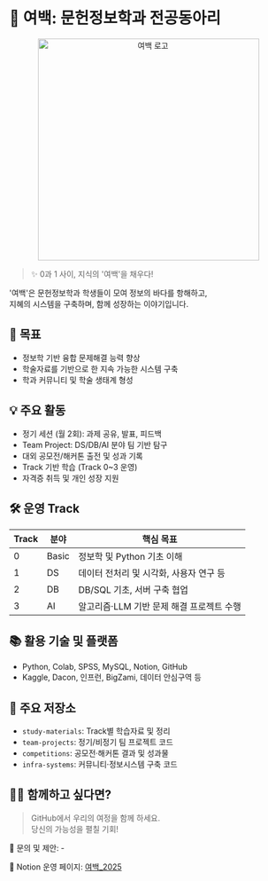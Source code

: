 # 🌌 여백: 문헌정보학과 전공동아리

<p align="center">
  <img src="https://.png" alt="여백 로고" width="400"/>
</p>

> ✨ 0과 1 사이, 지식의 '여백'을 채우다!

'여백'은 문헌정보학과 학생들이 모여 정보의 바다를 항해하고,  
지혜의 시스템을 구축하며, 함께 성장하는 이야기입니다.

## 🎯 목표

- 정보학 기반 융합 문제해결 능력 향상
- 학술자료를 기반으로 한 지속 가능한 시스템 구축
- 학과 커뮤니티 및 학술 생태계 형성

## 💡 주요 활동

- 정기 세션 (월 2회): 과제 공유, 발표, 피드백
- Team Project: DS/DB/AI 분야 팀 기반 탐구
- 대외 공모전/해커톤 출전 및 성과 기록
- Track 기반 학습 (Track 0~3 운영)
- 자격증 취득 및 개인 성장 지원

## 🛠 운영 Track

| Track | 분야         | 핵심 목표                                   |
|-------|--------------|----------------------------------------------|
| 0     | Basic       | 정보학 및 Python 기초 이해                   |
| 1     | DS          | 데이터 전처리 및 시각화, 사용자 연구 등       |
| 2     | DB          | DB/SQL 기초, 서버 구축 협업                   |
| 3     | AI          | 알고리즘·LLM 기반 문제 해결 프로젝트 수행     |

## 📚 활용 기술 및 플랫폼

- Python, Colab, SPSS, MySQL, Notion, GitHub
- Kaggle, Dacon, 인프런, BigZami, 데이터 안심구역 등

## 📂 주요 저장소

- `study-materials`: Track별 학습자료 및 정리
- `team-projects`: 정기/비정기 팀 프로젝트 코드
- `competitions`: 공모전·해커톤 결과 및 성과물
- `infra-systems`: 커뮤니티·정보시스템 구축 코드

## 🧑‍💻 함께하고 싶다면?

> GitHub에서 우리의 여정을 함께 하세요.  
> 당신의 가능성을 펼칠 기회!

📮 문의 및 제안: -

📔 Notion 운영 페이지: [여백_2025](https://www.notion.so/1d70994329a58073bc0bcc8b7f5168c3?v=1d70994329a5803a85dc000c4983758b&pvs=4)
